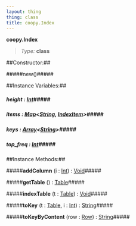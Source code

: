 ```yaml
---
layout: thing
thing: class
title: coopy.Index
---
```

**coopy.Index**



> *Type:* **class**



##Constructor:##

#####new()#####



##Instance Variables:##

##### **height**  : <a href="../Int.html" class="type">Int</a>#####



##### **items**  : <a href="../Map.html" class="type">Map</a>&lt;<a href="../String.html" class="type">String</a>, <a href="../coopy/IndexItem.html" class="type">IndexItem</a>&gt;#####



##### **keys**  : <a href="../Array.html" class="type">Array</a>&lt;<a href="../String.html" class="type">String</a>&gt;#####



##### **top_freq**  : <a href="../Int.html" class="type">Int</a>#####



##Instance Methods:##


#####**addColumn** (i : <a href="../Int.html" class="type">Int</a>) : <a href="../Void.html" class="type">Void</a>#####




#####**getTable** () : <a href="../coopy/Table.html" class="type">Table</a>#####




#####**indexTable** (t : <a href="../coopy/Table.html" class="type">Table</a>) : <a href="../Void.html" class="type">Void</a>#####




#####**toKey** (t : <a href="../coopy/Table.html" class="type">Table</a>, i : <a href="../Int.html" class="type">Int</a>) : <a href="../String.html" class="type">String</a>#####




#####**toKeyByContent** (row : <a href="../coopy/Row.html" class="type">Row</a>) : <a href="../String.html" class="type">String</a>#####




